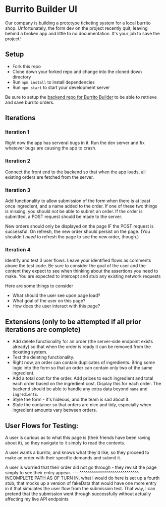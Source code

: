 # Burrito Builder UI

Our company is building a prototype ticketing system for a local burrito shop. Unfortunately, the form dev on the project recently quit, leaving behind a broken app and little to no documentation. It's your job to save the project!

## Setup

* Fork this repo
* Clone down your forked repo and change into the cloned down directory
* Run `npm install` to install dependencies
* Run `npm start` to start your development server

Be sure to setup the [backend repo for Burrito Builder](https://github.com/turingschool-examples/burrito-builder-api) to be able to retrieve and save burrito orders.

## Iterations 

### Iteration 1

Right now the app has serveral bugs in it. Run the dev server and fix whatever bugs are causing the app to crash. 

### Iteration 2

Connect the front end to the backend so that when the app loads, all existing orders are fetched from the server.

### Iteration 3 

Add functionality to allow submission of the form when there is at least once ingredient, and a name added to the order. If one of these two things is missing, you should not be able to submit an order. If the order is submitted, a POST request should be made to the server.

New orders should only be displayed on the page IF the POST request is successful. On refresh, the new order should persist on the page. (You shouldn't _need_ to refresh the page to see the new order, though.)

### Iteration 4

Identify and test 3 user flows.
Leave your identified flows as comments above the test code.
Be sure to consider the goal of the user and the content they expect to see when thinking about the assertions you need to make.
You are expected to intercept and stub any existing network requests

Here are some things to consider
- What should the user see upon page load?
- What goal of the user on this page? 
- How does the user interact with this page?

## Extensions (only to be attempted if all prior iterations are complete)

* Add delete functionality for an order (the server-side endpoint exists already) so that when the order is ready it can be removed from the ticketing system.
* Test the deleting functionality.
* Right now, an order can contain duplicates of ingredients. Bring some logic into the form so that an order can contain only two of the same ingredient.
* Add a total cost for the order. Add prices to each ingredient and total each order based on the ingredient cost. Display this for each order. The backend should be able to handle any extra data beyond `name` and `ingredients`.
* Style the form - it's hideous, and the team is sad about it.
* Style the container so that orders are nice and tidy, especially when ingredient amounts vary between orders.

## User Flows for Testing:


 A user is curious as to what this page is (their friends have been raving about it), so they navigate to it simply to read the contents. 


 A user wants a burrito, and knows what they'd like, so they proceed to make an order with their specific demands and submit it.

 A user is worried that their order did not go through - they revisit the page simply to see their entry appear. --- 
 ^^^^^^^^^^^^^^^^^^^^^^^^^^^^^
INCOMPLETE PATH AS OF TURN IN, what I would do here is set up a fourth stub, that mocks up a version of fakeData that would have one more entry in it that simulates the user flow from the submission test. That way, I can pretend that the submission went through successfully without actually affecting my  live API endpoints





